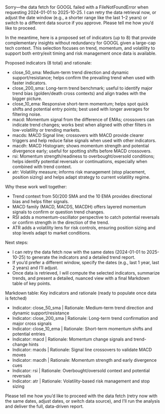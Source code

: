 Sorry—the data fetch for GOOGL failed with a FileNotFoundError when requesting 2024-01-01 to 2025-10-25. I can retry the data retrieval now, or adjust the date window (e.g., a shorter range like the last 1–2 years) or switch to a different data source if you approve. Please tell me how you’d like to proceed.

In the meantime, here is a proposed set of indicators (up to 8) that provide complementary insights without redundancy for GOOGL given a large-cap tech context. This selection focuses on trend, momentum, and volatility to support both entry/exit timing and risk management once data is available.

Proposed indicators (8 total) and rationale:
- close_50_sma: Medium-term trend direction and dynamic support/resistance; helps confirm the prevailing trend when used with faster indicators.
- close_200_sma: Long-term trend benchmark; useful to identify major trend bias (golden/death cross contexts) and align trades with the bigger picture.
- close_10_ema: Responsive short-term momentum; helps spot quick shifts and potential entry points; best used with longer averages for filtering noise.
- macd: Momentum signal from the difference of EMAs; crossovers can indicate trend changes; works best when aligned with other filters in low-volatility or trending markets.
- macds: MACD Signal line; crossovers with MACD provide clearer triggers and help reduce false signals when used with other indicators.
- macdh: MACD Histogram; shows momentum strength and potential divergence early; useful for spotting shifts before MACD crossovers.
- rsi: Momentum strength/readiness to overbought/oversold conditions; helps identify potential reversals or continuations, especially when combined with trend context.
- atr: Volatility measure; informs risk management (stop placement, position sizing) and helps adapt strategy to current volatility regime.

Why these work well together:
- Trend context from 50/200 SMA and the 10 EMA provides directional bias and helps filter signals.
- MACD family (MACD, MACDS, MACDH) offers layered momentum signals to confirm or question trend changes.
- RSI adds a momentum-oscillator perspective to catch potential reversals or confirm strength in the direction of the trend.
- ATR adds a volatility lens for risk controls, ensuring position sizing and stop levels adapt to market conditions.

Next steps:
- I can retry the data fetch now with the same dates (2024-01-01 to 2025-10-25) to generate the indicators and a detailed trend report.
- If you’d prefer a different window, specify the dates (e.g., last 1 year, last 2 years) and I’ll adjust.
- Once data is retrieved, I will compute the selected indicators, summarize trends, and present a detailed, nuanced view with a final Markdown table of key points.

Markdown table: Key indicators and rationale (ready to populate once data is fetched)
- Indicator: close_50_sma | Rationale: Medium-term trend direction and dynamic support/resistance
- Indicator: close_200_sma | Rationale: Long-term trend confirmation and major cross signals
- Indicator: close_10_ema | Rationale: Short-term momentum shifts and potential entries
- Indicator: macd | Rationale: Momentum change signals and trend-change hints
- Indicator: macds | Rationale: Signal line crossovers to validate MACD moves
- Indicator: macdh | Rationale: Momentum strength and early divergence cues
- Indicator: rsi | Rationale: Overbought/oversold context and potential reversals
- Indicator: atr | Rationale: Volatility-based risk management and stop sizing

Please tell me how you’d like to proceed with the data fetch (retry now with the same dates, adjust dates, or switch data source), and I’ll run the analysis and deliver the full, data-driven report.